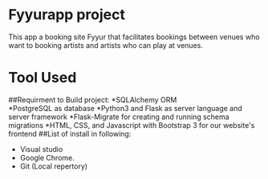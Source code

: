 # Fyyurapp project 
   This app a booking site Fyyur that  facilitates bookings between venues who want  to booking
   artists and  artists who can play at venues. 
# Tool Used 
##Requirment to Build project:
*SQLAlchemy ORM  
*PostgreSQL as  database
*Python3 and Flask as server language and server framework
*Flask-Migrate for creating and running schema migrations
*HTML, CSS, and Javascript with Bootstrap 3 for our website's frontend
##List of install in following:  
* Visual studio 
* Google Chrome.
*  Git (Local repertory)